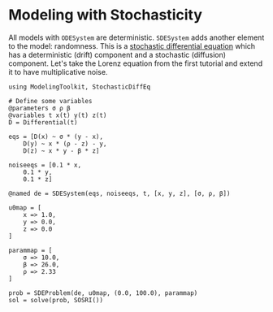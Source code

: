 # Modeling with Stochasticity

All models with `ODESystem` are deterministic. `SDESystem` adds another element
to the model: randomness. This is a
[stochastic differential equation](https://en.wikipedia.org/wiki/Stochastic_differential_equation)
which has a deterministic (drift) component and a stochastic (diffusion)
component. Let's take the Lorenz equation from the first tutorial and extend
it to have multiplicative noise.

```@example SDE
using ModelingToolkit, StochasticDiffEq

# Define some variables
@parameters σ ρ β
@variables t x(t) y(t) z(t)
D = Differential(t)

eqs = [D(x) ~ σ * (y - x),
    D(y) ~ x * (ρ - z) - y,
    D(z) ~ x * y - β * z]

noiseeqs = [0.1 * x,
    0.1 * y,
    0.1 * z]

@named de = SDESystem(eqs, noiseeqs, t, [x, y, z], [σ, ρ, β])

u0map = [
    x => 1.0,
    y => 0.0,
    z => 0.0
]

parammap = [
    σ => 10.0,
    β => 26.0,
    ρ => 2.33
]

prob = SDEProblem(de, u0map, (0.0, 100.0), parammap)
sol = solve(prob, SOSRI())
```
